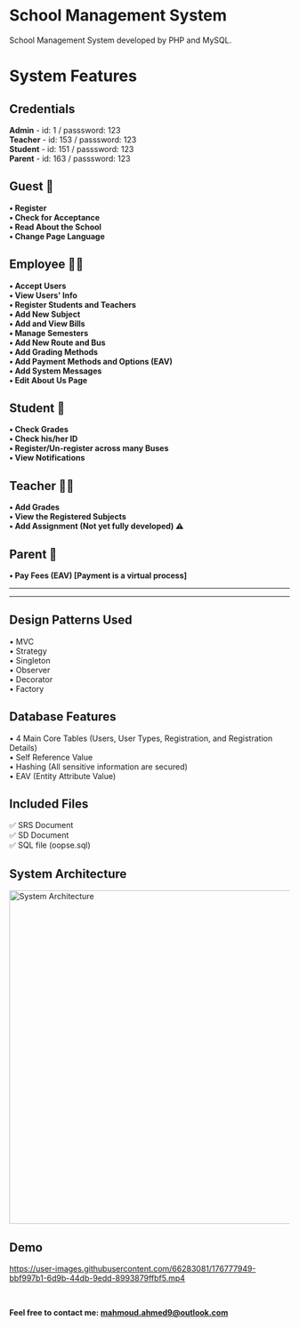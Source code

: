 # School Management System
School Management System developed by PHP and MySQL.

# System Features
## Credentials
**Admin** - id: 1 / passsword: 123 <br/>
**Teacher** - id: 153 / passsword: 123 <br/>
**Student** - id: 151 / passsword: 123 <br/>
**Parent** - id: 163 / passsword: 123 <br/>
## Guest 🌚
**• Register<br/>
• Check for Acceptance<br/>
• Read About the School<br/>
• Change Page Language**
<br/>
## Employee 👨‍💻
**• Accept Users<br/>
• View Users' Info<br/>
• Register Students and Teachers<br/>
• Add New Subject<br/>
• Add and View Bills<br/>
• Manage Semesters<br/>
• Add New Route and Bus<br/>
• Add Grading Methods<br/>
• Add Payment Methods and Options (EAV)<br/>
• Add System Messages<br/>
• Edit About Us Page**
<br/>
## Student 👦
**• Check Grades<br/>
• Check his/her ID<br/>
• Register/Un-register across many Buses<br/>
• View Notifications**
<br/>
## Teacher 👩‍🏫
**• Add Grades<br/>
• View the Registered Subjects<br/>
• Add Assignment (Not yet fully developed) ⚠️**
<br/>
## Parent 👵
**• Pay Fees (EAV) [Payment is a virtual process]**
<br/>
<hr/><hr/>


**Design Patterns Used**
--
• MVC<br/>
• Strategy<br/>
• Singleton<br/>
• Observer<br/>
• Decorator<br/>
• Factory<br/>

**Database Features**
--
• 4 Main Core Tables (Users, User Types, Registration, and Registration Details)<br/>
• Self Reference Value<br/>
• Hashing (All sensitive information are secured)<br/>
• EAV (Entity Attribute Value)<br/>

**Included Files**
--
✅ SRS Document<br/>
✅ SD Document<br/>
✅ SQL file (oopse.sql)<br/>

**System Architecture**
--
<img width="600" alt="System Architecture" src="https://user-images.githubusercontent.com/66283081/176781497-275e7b0a-3e41-4e0d-8e41-c184bfc36deb.png">

**Demo**
--


https://user-images.githubusercontent.com/66283081/176777949-bbf997b1-6d9b-44db-9edd-8993879ffbf5.mp4

<br/>

**Feel free to contact me: mahmoud.ahmed9@outlook.com**
